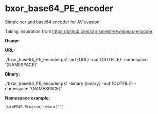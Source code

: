 # bxor_base64_PE_encoder

Simple xor and base64 encoder for AV evasion

Taking inspiration from https://github.com/chrismeistre/winpeas-encoder

**Usage:**

**URL:**

./bxor_base64_PE_encoder.ps1 -url {URL} -out {OUTFILE} -namespace '{NAMESPACE}'

**Binary:**

./bxor_base64_PE_encoder.ps1 -binary {binary} -out {OUTFILE} -namespace '{NAMESPACE}'

**Namespace example:** 

```
[winPEAS.Program]::Main("")
```
